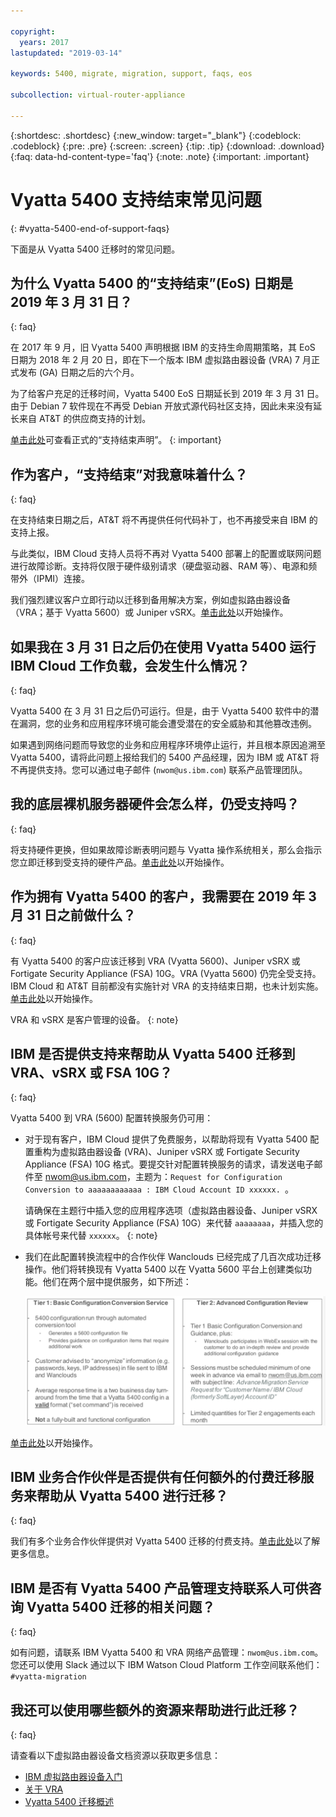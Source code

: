 ```yaml
---

copyright:
  years: 2017
lastupdated: "2019-03-14"

keywords: 5400, migrate, migration, support, faqs, eos

subcollection: virtual-router-appliance

---
```


{:shortdesc: .shortdesc}
{:new_window: target="_blank"}
{:codeblock: .codeblock}
{:pre: .pre}
{:screen: .screen}
{:tip: .tip}
{:download: .download}
{:faq: data-hd-content-type='faq'}
{:note: .note}
{:important: .important}

# Vyatta 5400 支持结束常见问题
{: #vyatta-5400-end-of-support-faqs}

下面是从 Vyatta 5400 迁移时的常见问题。

## 为什么 Vyatta 5400 的“支持结束”(EoS) 日期是 2019 年 3 月 31 日？
{: faq}

在 2017 年 9 月，旧 Vyatta 5400 声明根据 IBM 的支持生命周期策略，其 EoS 日期为 2018 年 2 月 20 日，即在下一个版本 IBM 虚拟路由器设备 (VRA) 7 月正式发布 (GA) 日期之后的六个月。

为了给客户充足的迁移时间，Vyatta 5400 EoS 日期延长到 2019 年 3 月 31 日。由于 Debian 7 软件现在不再受 Debian 开放式源代码社区支持，因此未来没有延长来自 AT&T 的供应商支持的计划。

[单击此处](/docs/infrastructure/virtual-router-appliance?topic=virtual-router-appliance-vyatta-5400-end-of-support-announcement)可查看正式的“支持结束声明”。
{: important}

## 作为客户，“支持结束”对我意味着什么？
{: faq}

在支持结束日期之后，AT&T 将不再提供任何代码补丁，也不再接受来自 IBM 的支持上报。

与此类似，IBM Cloud 支持人员将不再对 Vyatta 5400 部署上的配置或联网问题进行故障诊断。支持将仅限于硬件级别请求（硬盘驱动器、RAM 等）、电源和频带外（IPMI）连接。

我们强烈建议客户立即行动以迁移到备用解决方案，例如虚拟路由器设备（VRA；基于 Vyatta 5600）或 Juniper vSRX。[单击此处](/docs/infrastructure/virtual-router-appliance?topic=virtual-router-appliance-migration-overview)以开始操作。

## 如果我在 3 月 31 日之后仍在使用 Vyatta 5400 运行 IBM Cloud 工作负载，会发生什么情况？
{: faq}

Vyatta 5400 在 3 月 31 日之后仍可运行。但是，由于 Vyatta 5400 软件中的潜在漏洞，您的业务和应用程序环境可能会遭受潜在的安全威胁和其他篡改违例。

如果遇到网络问题而导致您的业务和应用程序环境停止运行，并且根本原因追溯至 Vyatta 5400，请将此问题上报给我们的 5400 产品经理，因为 IBM 或 AT&T 将不再提供支持。您可以通过电子邮件 (`nwom@us.ibm.com`) 联系产品管理团队。

## 我的底层裸机服务器硬件会怎么样，仍受支持吗？
{: faq}

将支持硬件更换，但如果故障诊断表明问题与 Vyatta 操作系统相关，那么会指示您立即迁移到受支持的硬件产品。[单击此处](/docs/infrastructure/virtual-router-appliance?topic=virtual-router-appliance-migration-overview)以开始操作。

## 作为拥有 Vyatta 5400 的客户，我需要在 2019 年 3 月 31 日之前做什么？
{: faq}

有 Vyatta 5400 的客户应该迁移到 VRA (Vyatta 5600)、Juniper vSRX 或 Fortigate Security Appliance (FSA) 10G。VRA (Vyatta 5600) 仍完全受支持。IBM Cloud 和 AT&T 目前都没有实施针对 VRA 的支持结束日期，也未计划实施。[单击此处](/docs/infrastructure/virtual-router-appliance?topic=virtual-router-appliance-migration-overview)以开始操作。

  VRA 和 vSRX 是客户管理的设备。
  {: note}

## IBM 是否提供支持来帮助从 Vyatta 5400 迁移到 VRA、vSRX 或 FSA 10G？
{: faq}

Vyatta 5400 到 VRA (5600) 配置转换服务仍可用：

* 对于现有客户，IBM Cloud 提供了免费服务，以帮助将现有 Vyatta 5400 配置重构为虚拟路由器设备 (VRA)、Juniper vSRX 或 Fortigate Security Appliance (FSA) 10G 格式。要提交针对配置转换服务的请求，请发送电子邮件至 nwom@us.ibm.com，主题为：`Request for Configuration Conversion to aaaaaaaaaaaa : IBM Cloud Account ID xxxxxx. `。

  请确保在主题行中插入您的应用程序选项（虚拟路由器设备、Juniper vSRX 或 Fortigate Security Appliance (FSA) 10G）来代替 `aaaaaaaa`，并插入您的具体帐号来代替 `xxxxxx`。
  {: note}

* 我们在此配置转换流程中的合作伙伴 Wanclouds 已经完成了几百次成功迁移操作。他们将转换现有 Vyatta 5400 以在 Vyatta 5600 平台上创建类似功能。他们在两个层中提供服务，如下所述：

  <img src="images/tiers.png" alt="图样" style="width: 700px;"/>

[单击此处](/docs/infrastructure/virtual-router-appliance?topic=virtual-router-appliance-migration-overview)以开始操作。

## IBM 业务合作伙伴是否提供有任何额外的付费迁移服务来帮助从 Vyatta 5400 进行迁移？
{: faq}

我们有多个业务合作伙伴提供对 Vyatta 5400 迁移的付费支持。[单击此处](/docs/infrastructure/virtual-router-appliance?topic=virtual-router-appliance-vyatta-5400-end-of-support-announcement)以了解更多信息。


## IBM 是否有 Vyatta 5400 产品管理支持联系人可供咨询 Vyatta 5400 迁移的相关问题？
{: faq}

如有问题，请联系 IBM Vyatta 5400 和 VRA 网络产品管理：`nwom@us.ibm.com`。您还可以使用 Slack 通过以下 IBM Watson Cloud Platform 工作空间联系他们：`#vyatta-migration`

## 我还可以使用哪些额外的资源来帮助进行此迁移？
{: faq}

请查看以下虚拟路由器设备文档资源以获取更多信息：

  * [IBM 虚拟路由器设备入门](/docs/infrastructure/virtual-router-appliance?topic=virtual-router-appliance-getting-started)
  * [关于 VRA](/docs/infrastructure/virtual-router-appliance?topic=virtual-router-appliance-about-the-vra)
  * [Vyatta 5400 迁移概述](/docs/infrastructure/virtual-router-appliance?topic=virtual-router-appliance-migration-overview)
